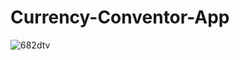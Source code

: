 # Currency-Conventor-App


![682dtv](https://user-images.githubusercontent.com/100288645/157538787-82267ef5-c0bf-47e0-a3ba-c79b59d07f64.gif)
